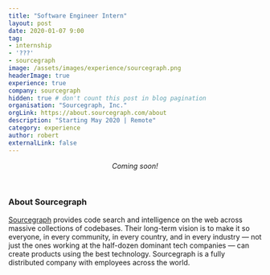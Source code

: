 ```yaml
---
title: "Software Engineer Intern"
layout: post
date: 2020-01-07 9:00
tag:
- internship
- '???'
- sourcegraph
image: /assets/images/experience/sourcegraph.png
headerImage: true
experience: true
company: sourcegraph
hidden: true # don't count this post in blog pagination
organisation: "Sourcegraph, Inc."
orgLink: https://about.sourcegraph.com/about
description: "Starting May 2020 | Remote"
category: experience
author: robert
externalLink: false
---
```


<p align="center">
    <i>Coming soon!</i>
</p>

<br />

### About Sourcegraph

[Sourcegraph](https://about.sourcegraph.com/about) provides code search and intelligence on the web
across massive collections of codebases. Their long-term vision is to make it so everyone, in every
community, in every country, and in every industry — not just the ones working at the half-dozen
dominant tech companies — can create products using the best technology. Sourcegraph is a fully
distributed company with employees across the world.
